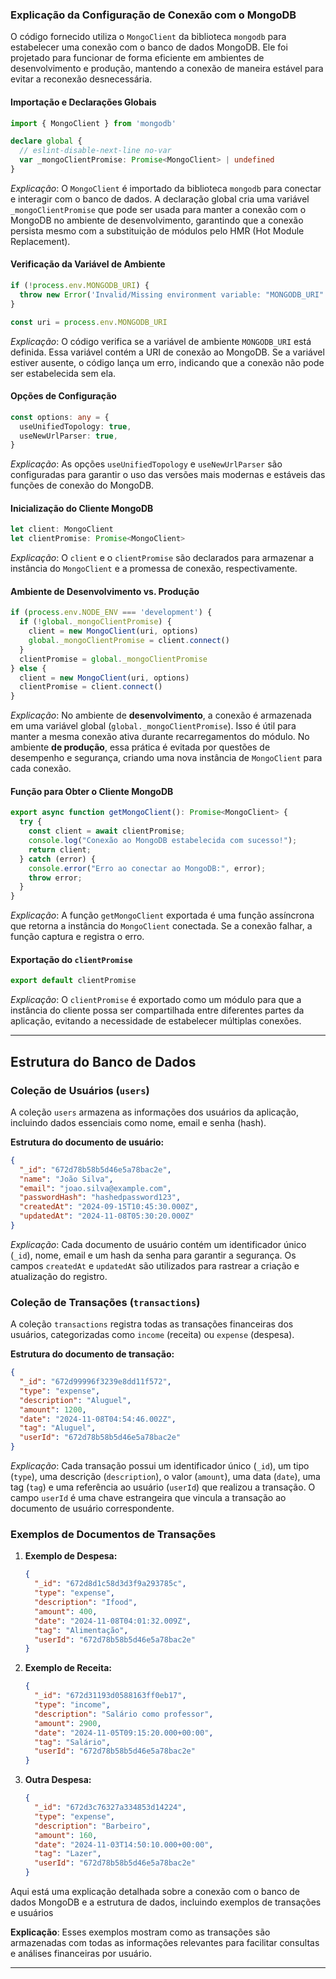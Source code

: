 ### Explicação da Configuração de Conexão com o MongoDB

O código fornecido utiliza o `MongoClient` da biblioteca `mongodb` para estabelecer uma conexão com o banco de dados MongoDB. Ele foi projetado para funcionar de forma eficiente em ambientes de desenvolvimento e produção, mantendo a conexão de maneira estável para evitar a reconexão desnecessária.

#### Importação e Declarações Globais

```typescript
import { MongoClient } from 'mongodb'

declare global {
  // eslint-disable-next-line no-var
  var _mongoClientPromise: Promise<MongoClient> | undefined
}
```

*Explicação*: O `MongoClient` é importado da biblioteca `mongodb` para conectar e interagir com o banco de dados. A declaração global cria uma variável `_mongoClientPromise` que pode ser usada para manter a conexão com o MongoDB no ambiente de desenvolvimento, garantindo que a conexão persista mesmo com a substituição de módulos pelo HMR (Hot Module Replacement).

#### Verificação da Variável de Ambiente

```typescript
if (!process.env.MONGODB_URI) {
  throw new Error('Invalid/Missing environment variable: "MONGODB_URI"')
}

const uri = process.env.MONGODB_URI
```

*Explicação*: O código verifica se a variável de ambiente `MONGODB_URI` está definida. Essa variável contém a URI de conexão ao MongoDB. Se a variável estiver ausente, o código lança um erro, indicando que a conexão não pode ser estabelecida sem ela.

#### Opções de Configuração

```typescript
const options: any = {
  useUnifiedTopology: true,
  useNewUrlParser: true,
}
```

*Explicação*: As opções `useUnifiedTopology` e `useNewUrlParser` são configuradas para garantir o uso das versões mais modernas e estáveis das funções de conexão do MongoDB.

#### Inicialização do Cliente MongoDB

```typescript
let client: MongoClient
let clientPromise: Promise<MongoClient>
```

*Explicação*: O `client` e o `clientPromise` são declarados para armazenar a instância do `MongoClient` e a promessa de conexão, respectivamente.

#### Ambiente de Desenvolvimento vs. Produção

```typescript
if (process.env.NODE_ENV === 'development') {
  if (!global._mongoClientPromise) {
    client = new MongoClient(uri, options)
    global._mongoClientPromise = client.connect()
  }
  clientPromise = global._mongoClientPromise
} else {
  client = new MongoClient(uri, options)
  clientPromise = client.connect()
}
```

*Explicação*: No ambiente de **desenvolvimento**, a conexão é armazenada em uma variável global (`global._mongoClientPromise`). Isso é útil para manter a mesma conexão ativa durante recarregamentos do módulo. No ambiente **de produção**, essa prática é evitada por questões de desempenho e segurança, criando uma nova instância de `MongoClient` para cada conexão.

#### Função para Obter o Cliente MongoDB

```typescript
export async function getMongoClient(): Promise<MongoClient> {
  try {
    const client = await clientPromise;
    console.log("Conexão ao MongoDB estabelecida com sucesso!");
    return client;
  } catch (error) {
    console.error("Erro ao conectar ao MongoDB:", error);
    throw error;
  }
}
```

*Explicação*: A função `getMongoClient` exportada é uma função assíncrona que retorna a instância do `MongoClient` conectada. Se a conexão falhar, a função captura e registra o erro.

#### Exportação do `clientPromise`

```typescript
export default clientPromise
```

*Explicação*: O `clientPromise` é exportado como um módulo para que a instância do cliente possa ser compartilhada entre diferentes partes da aplicação, evitando a necessidade de estabelecer múltiplas conexões.

---

## Estrutura do Banco de Dados

### Coleção de Usuários (`users`)

A coleção `users` armazena as informações dos usuários da aplicação, incluindo dados essenciais como nome, email e senha (hash).

**Estrutura do documento de usuário:**

```json
{
  "_id": "672d78b58b5d46e5a78bac2e",
  "name": "João Silva",
  "email": "joao.silva@example.com",
  "passwordHash": "hashedpassword123",
  "createdAt": "2024-09-15T10:45:30.000Z",
  "updatedAt": "2024-11-08T05:30:20.000Z"
}
```

*Explicação*: Cada documento de usuário contém um identificador único (`_id`), nome, email e um hash da senha para garantir a segurança. Os campos `createdAt` e `updatedAt` são utilizados para rastrear a criação e atualização do registro.

### Coleção de Transações (`transactions`)

A coleção `transactions` registra todas as transações financeiras dos usuários, categorizadas como `income` (receita) ou `expense` (despesa).

**Estrutura do documento de transação:**

```json
{
  "_id": "672d99996f3239e8dd11f572",
  "type": "expense",
  "description": "Aluguel",
  "amount": 1200,
  "date": "2024-11-08T04:54:46.002Z",
  "tag": "Aluguel",
  "userId": "672d78b58b5d46e5a78bac2e"
}
```

*Explicação*: Cada transação possui um identificador único (`_id`), um tipo (`type`), uma descrição (`description`), o valor (`amount`), uma data (`date`), uma tag (`tag`) e uma referência ao usuário (`userId`) que realizou a transação. O campo `userId` é uma chave estrangeira que vincula a transação ao documento de usuário correspondente.

### Exemplos de Documentos de Transações

1. **Exemplo de Despesa:**
   ```json
   {
     "_id": "672d8d1c58d3d3f9a293785c",
     "type": "expense",
     "description": "Ifood",
     "amount": 400,
     "date": "2024-11-08T04:01:32.009Z",
     "tag": "Alimentação",
     "userId": "672d78b58b5d46e5a78bac2e"
   }
   ```

2. **Exemplo de Receita:**
   ```json
   {
     "_id": "672d31193d0588163ff0eb17",
     "type": "income",
     "description": "Salário como professor",
     "amount": 2900,
     "date": "2024-11-05T09:15:20.000+00:00",
     "tag": "Salário",
     "userId": "672d78b58b5d46e5a78bac2e"
   }
   ```

3. **Outra Despesa:**
   ```json
   {
     "_id": "672d3c76327a334853d14224",
     "type": "expense",
     "description": "Barbeiro",
     "amount": 160,
     "date": "2024-11-03T14:50:10.000+00:00",
     "tag": "Lazer",
     "userId": "672d78b58b5d46e5a78bac2e"
   }
   ```

Aqui está uma explicação detalhada sobre a conexão com o banco de dados MongoDB e a estrutura de dados, incluindo exemplos de transações e usuários

**Explicação**: Esses exemplos mostram como as transações são armazenadas com todas as informações relevantes para facilitar consultas e análises financeiras por usuário.

---

